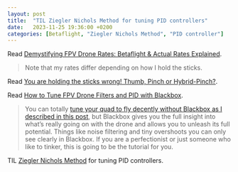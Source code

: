 ```yaml
---
layout: post
title:  "TIL Ziegler Nichols Method for tuning PID controllers"
date:   2023-11-25 19:36:00 +0200
categories: [Betaflight, "Ziegler Nichols Method", "PID controller"]
---
```

Read [Demystifying FPV Drone Rates: Betaflight & Actual Rates Explained](https://oscarliang.com/rates/).

> Note that my rates differ depending on how I hold the sticks. 

Read [You are holding the sticks wrong! Thumb, Pinch or Hybrid-Pinch?](https://oscarliang.com/pinch-thumb-stick/).

 Read [How to Tune FPV Drone Filters and PID with Blackbox](https://oscarliang.com/pid-filter-tuning-blackbox/).

> You can totally [tune your quad to fly decently without Blackbox as I described in this post](https://oscarliang.com/fpv-drone-tuning/), but Blackbox gives you the full insight into what’s really going on with the drone and allows you to unleash its full potential. Things like noise filtering and tiny overshoots you can only see clearly in Blackbox. If you are a perfectionist or just someone who like to tinker, this is going to be the tutorial for you.

TIL [Ziegler Nichols Method](https://en.wikipedia.org/wiki/Ziegler%E2%80%93Nichols_method) for tuning PID controllers.
